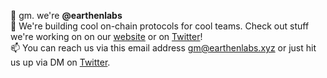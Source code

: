 👋 gm. we're **@earthenlabs**  
👀 We're building cool on-chain protocols for cool teams. Check out stuff we're working on on our [website](http://earthenlabs.xyz/) or on [Twitter](https://twitter.com/EarthenLabs)!  
📫 You can reach us via this email address gm@earthenlabs.xyz or just hit us up via DM on [Twitter](https://twitter.com/EarthenLabs).
<!---
earthenlabs/earthenlabs is a ✨ special ✨ repository because its `README.md` (this file) appears on your GitHub profile.
You can click the Preview link to take a look at your changes.
--->
